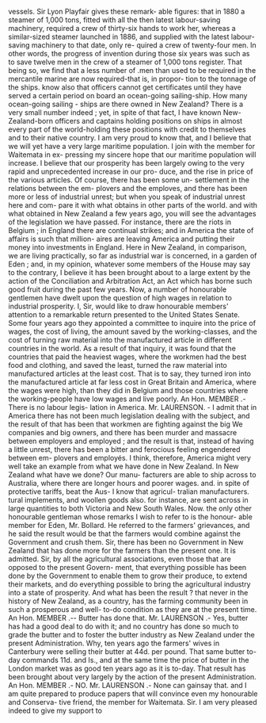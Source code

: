 vessels. Sir Lyon Playfair gives these remark- able figures: that in 1880 a steamer of 1,000 tons, fitted with all the then latest labour-saving machinery, required a crew of thirty-six hands to work her, whereas a similar-sized steamer launched in 1886, and supplied with the latest labour-saving machinery to that date, only re- quired a crew of twenty-four men. In other words, the progress of invention during those six years was such as to save twelve men in the crew of a steamer of 1,000 tons register. That being so, we find that a less number of .men than used to be required in the mercantile marine are now required-that is, in propor- tion to the tonnage of the ships. know also that officers cannot get certificates until they have served a certain period on board an ocean-going sailing-ship. How many ocean-going sailing - ships are there owned in New Zealand? There is a very small number indeed ; yet, in spite of that fact, I have known New-Zealand-born officers and captains holding positions on ships in almost every part of the world-holding these positions with credit to themselves and to their native country. I am very proud to know that, and I believe that we will yet have a very large maritime population. I join with the member for Waitemata in ex- pressing my sincere hope that our maritime population will increase. I believe that our prosperity has been largely owing to the very rapid and unprecedented increase in our pro- duce, and the rise in price of the various articles. Of course, there has been some un- settlement in the relations between the em- plovers and the emploves, and there has been more or less of industrial unrest; but when you speak of industrial unrest here and com- pare it with what obtains in other parts of the world. and with what obtained in New Zealand a few years ago, you will see the advantages of the legislation we have passed. For instance, there are the riots in Belgium ; in England there are continual strikes; and in America the state of affairs is such that million- aires are leaving America and putting their money into investments in England. Here in New Zealand, in comparison, we are living practically, so far as industrial war is concerned, in a garden of Eden ; and, in my opinion, whatever some members of the House may say to the contrary, I believe it has been brought about to a large extent by the action of the Conciliation and Arbitration Act, an Act which has borne such good fruit during the past few years. Now, a number of honourable gentlemen have dwelt upon the question of high wages in relation to industrial prosperity. I, Sir, would like to draw honourable members' attention to a remarkable return presented to the United States Senate. Some four years ago they appointed a committee to inquire into the price of wages, the cost of living, the amount saved by the working-classes, and the cost of turning raw material into the manufactured article in different countries in the world. As a result of that inquiry, it was found that the countries that paid the heaviest wages, where the workmen had the best food and clothing, and saved the least, turned the raw material into manufactured articles at the least cost. That is to say, they turned iron into the manufactured article at far less cost in Great Britain and America, where the wages were high, than they did in Belgium and those countries where the working-people have low wages and live poorly. An Hon. MEMBER .- There is no labour legis- lation in America. Mr. LAURENSON. - I admit that in America there has not been much legislation dealing with the subject, and the result of that has been that workmen are fighting against the big We companies and big owners, and there has been murder and massacre between employers and employed ; and the result is that, instead of having a little unrest, there has been a bitter and ferocious feeling engendered between em- plovers and employés. I think, therefore, America might very well take an example from what we have done in New Zealand. In New Zealand what have we done? Our manu- facturers are able to ship across to Australia, where there are longer hours and poorer wages. and. in spite of protective tariffs, beat the Aus- I know that agricul- tralian manufacturers. tural implements, and woollen goods also. for instance, are sent across in large quantities to both Victoria and New South Wales. Now. the only other honourable gentleman whose remarks I wish to refer to is the honour- able member for Eden, Mr. Bollard. He referred to the farmers' grievances, and he said the result would be that the farmers would combine against the Government and crush them. Sir, there has been no Government in New Zealand that has done more for the farmers than the present one. It is admitted. Sir, by all the agricultural associations, even those that are opposed to the present Govern- ment, that everything possible has been done by the Government to enable them to grow their produce, to extend their markets, and do everything possible to bring the agricultural industry into a state of prosperity. And what has been the result ? that never in the history of New Zealand, as a country, has the farming community been in such a prosperous and well- to-do condition as they are at the present time. An Hon. MEMBER .-- Butter has done that. Mr. LAURENSON .- Yes, butter has had a good deal to do with it; and no country has done so much to grade the butter and to foster the butter industry as New Zealand under the present Administration. Why, ten years ago the farmers' wives in Canterbury were selling their butter at 44d. per pound. That same butter to-day commands 11d. and Is., and at the same time the price of butter in the London market was as good ten years ago as it is to-day. That result has been brought about very largely by the action of the present Administration. An Hon. MEMBER .- NO. Mr. LAURENSON .- None can gainsay that. and I am quite prepared to produce papers that will convince even my honourable and Conserva- tive friend, the member for Waitemata. Sir. I am very pleased indeed to give my support to 